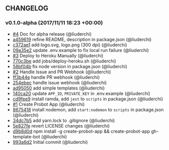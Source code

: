 ## CHANGELOG

### v0.1.0-alpha (2017/11/11 18:23 +00:00)
- [#4](https://github.com/liuderchi/gh-template-bot/pull/4) Doc for alpha release (@liuderchi)
- [a459619](https://github.com/liuderchi/gh-template-bot/commit/a45961914fea06edd2c0dccf8cc3f8565a82bb5c) refine README, description in package.json (@liuderchi)
- [c372ae1](https://github.com/liuderchi/gh-template-bot/commit/c372ae1f89d17279d199d7bcf311de74aa9cb78e) add logo.svg, logo.png (300 dpi) (@liuderchi)
- [09a35e2](https://github.com/liuderchi/gh-template-bot/commit/09a35e213c9eff257ca9b7eff8e7a0e2b7453441) update .env.example to fix local run failure (@liuderchi)
- [#3](https://github.com/liuderchi/gh-template-bot/pull/3) Deploy to Heroku Manually (@liuderchi)
- [770c3be](https://github.com/liuderchi/gh-template-bot/commit/770c3bede4da512be12aa200fdd8ffc9ea7369f3) add jobs/deploy-heroku.sh (@liuderchi)
- [58bf04b](https://github.com/liuderchi/gh-template-bot/commit/58bf04bf0d4ae281bbc4a8cc9671dba8905ae2ef) fix node version in package.json (@liuderchi)
- [#2](https://github.com/liuderchi/gh-template-bot/pull/2) Handle Issue and PR Webhook (@liuderchi)
- [ff3b44e](https://github.com/liuderchi/gh-template-bot/commit/ff3b44e645ca57cfd161ecddec75d2e72ccab82a) handle PR webhook (@liuderchi)
- [254ebec](https://github.com/liuderchi/gh-template-bot/commit/254ebec545e5ebedf81a2c71240566a1654ffbce) handle issue webhook (@liuderchi)
- [ad95050](https://github.com/liuderchi/gh-template-bot/commit/ad95050c78ff11e898ef4e73ecd2ba7638ea63fa) add simple templates (@liuderchi)
- [140ca20](https://github.com/liuderchi/gh-template-bot/commit/140ca20c9074bef4530dedfcccf1a137e4337325) update `APP_ID`, `PRIVATE_KEY` in .env.example (@liuderchi)
- [cd9fee9](https://github.com/liuderchi/gh-template-bot/commit/cd9fee91d0fb206e0ae470e0bb1a3132123ba3aa) install ramda, add `jest` to `scripts` in package.json (@liuderchi)
- [#1](https://github.com/liuderchi/gh-template-bot/pull/1) Create Probot App (@liuderchi)
- [8675418](https://github.com/liuderchi/gh-template-bot/commit/86754183613e1475e126b5ad9504956aca1f12ca) install nodemon, add `start:nodemon` to `scripts` in package.json (@liuderchi)
- [34dc7b5](https://github.com/liuderchi/gh-template-bot/commit/34dc7b5df47e71f9c04a0a41bf57e4bbee98f6ca) add yarn.lock to .gitignore (@liuderchi)
- [5e827fe](https://github.com/liuderchi/gh-template-bot/commit/5e827fe3e5601ddb94900a68ea7f1dcd3ae1178b) revert LICENSE changes (@liuderchi)
- [d9b8d0d](https://github.com/liuderchi/gh-template-bot/commit/d9b8d0d7dd9f2b3ce352f4ce7b650fa4e5899c6c) npm install -g create-probot-app && create-probot-app gh-template-bot (@liuderchi)
- [993a6d2](https://github.com/liuderchi/gh-template-bot/commit/993a6d2eb8f211c2313491e604551e765e465da4) Initial commit (@liuderchi)